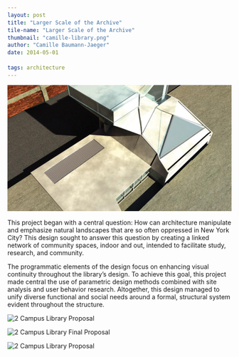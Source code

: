 ```yaml
---
layout: post
title: "Larger Scale of the Archive"
tile-name: "Larger Scale of the Archive"
thumbnail: "camille-library.png"
author: "Camille Baumann-Jaeger"
date: 2014-05-01

tags: architecture
---
```


![Hero Image](/img/largerScaleoftheArchive-cbj/camille_library.png)

This project began with a central question: How can architecture manipulate and emphasize natural landscapes that are so often oppressed in New York City? This design sought to answer this question by creating a linked network of community spaces, indoor and out, intended to facilitate study, research, and community.

The programmatic elements of the design focus on enhancing visual continuity throughout the library’s design. 
To achieve this goal, this project made central the use of parametric design methods combined with site analysis and user behavior research. Altogether, this design managed to unify diverse functional and social needs around a formal, structural system evident throughout the structure. 

![2 Campus Library Proposal](/img/largerScaleoftheArchive-cbj/camille_library2.png)

![2 Campus Library Final Proposal](/img/largerScaleoftheArchive-cbj/camille_library3.png)

![2 Campus Library Proposal](/img/largerScaleoftheArchive-cbj/camille_library4.png)